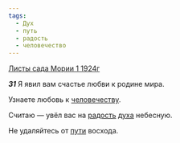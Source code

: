 ```yaml
---
tags:
  - Дух
  - путь
  - радость
  - человечество
---
```


[Листы сада Мории 1 1924г](https://127.0.0.1:4002/agni/1924)

___31___
Я явил вам счастье любви к родине мира.   

Узнаете любовь к [человечеству](../../../tags/#человечество).   

Считаю — увёл вас на [радость](../../../tags/#радость) [духа](../../../tags/#Дух) небесную.   

Не удаляйтесь от [пути](../../../tags/#путь) восхода.   

